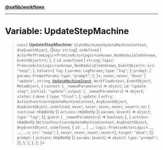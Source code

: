 [**@saflib/workflows**](../index.md)

***

# Variable: UpdateStepMachine

> `const` **UpdateStepMachine**: `StateMachine`\<`UpdateMachineContext`, `AnyEventObject`, \{\[`key`: `string`\]: `undefined` \| `ActorRefFromLogic`\<`PromiseActorLogic`\<`unknown`, `NonReducibleUnknown`, `EventObject`\>\>; \}, \{ `id`: `undefined` \| `string`; `logic`: `PromiseActorLogic`\<`unknown`, `NonReducibleUnknown`, `EventObject`\>; `src`: `"noop"`; \}, `Values`\<\{ `log`: \{ `params`: `LogParams`; `type`: `"log"`; \}; `prompt`: \{ `params`: `PromptParams`; `type`: `"prompt"`; \}; \}\>, `never`, `never`, `"done"` \| `"update"`, `string`, [`UpdateMachineInput`](../interfaces/UpdateMachineInput.md), `WorkflowOutput`, `EventObject`, `MetaObject`, \{ `context`: (`__namedParameters`) => `object`; `id`: `"update-step"`; `initial`: `"update"`; `output`: (`__namedParameters`) => `object`; `states`: \{ `done`: \{ `type`: `"final"`; \}; `update`: \{ `entry`: `ActionFunction`\<`UpdateMachineContext`, `AnyEventObject`, `AnyEventObject`, `undefined`, `never`, `never`, `never`, `never`, `never`\>; `on`: \{ `continue`: readonly \[\{ `actions`: readonly \[\{ `params`: (`event`) => `object`; `type`: `"log"`; \}\]; `guard`: (`__namedParameters`) => `boolean`; \}, \{ `actions`: readonly \[`ActionFunction`\<`UpdateMachineContext`, `AnyEventObject`, `AnyEventObject`, `undefined`, \{ `id`: ... \| ...; `logic`: `PromiseActorLogic`\<..., ..., ...\>; `src`: `"noop"`; \}, `never`, `never`, `never`, `never`\>\]; `target`: `"done"`; \}\]; `prompt`: \{ `actions`: readonly \[\{ `params`: (`event`) => `object`; `type`: `"prompt"`; \}\]; \}; \}; \}; \}; \}\>
